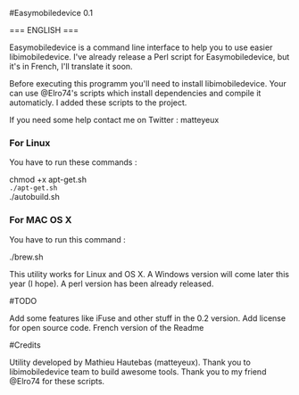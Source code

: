 #Easymobiledevice 0.1

=== ENGLISH ===

Easymobiledevice is a command line interface to help you to use easier libimobiledevice.
I've already release a Perl script for Easymobiledevice, but it's in French, I'll translate it soon.

Before executing this programm you'll need to install libimobiledevice.
Your can use @Elro74's scripts which install dependencies and compile it automaticly.
I added these scripts to the project.

If you need some help contact me on Twitter : matteyeux
 
### For Linux
You have to run these commands :

chmod +x apt-get.sh <br>
 `./apt-get.sh` <br>
./autobuild.sh <br>

### For MAC OS X
You have to run this command : 

./brew.sh

This utility works for Linux and OS X.
A Windows version will come later this year (I hope).
A perl version has been already released.

#TODO

Add some features like iFuse and other stuff in the 0.2 version.
Add license for open source code.
French version of the Readme

#Credits

Utility developed by Mathieu Hautebas (matteyeux).
Thank you to libimobiledevice team to build awesome tools.
Thank you to my friend @Elro74 for these scripts.

